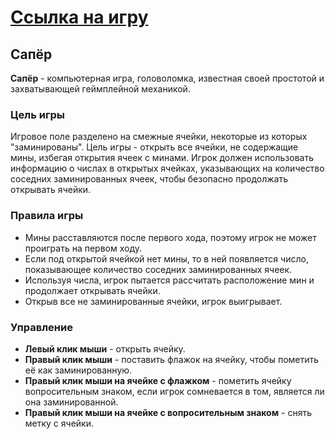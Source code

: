 # [Ссылка на игру](https://lanoriya.github.io/sapper/)

## Сапёр

**Сапёр** - компьютерная игра, головоломка, известная своей простотой и захватывающей геймплейной механикой.

### Цель игры

Игровое поле разделено на смежные ячейки, некоторые из которых "заминированы". Цель игры - открыть все ячейки, не содержащие мины, избегая открытия ячеек с минами. Игрок должен использовать информацию о числах в открытых ячейках, указывающих на количество соседних заминированных ячеек, чтобы безопасно продолжать открывать ячейки.

### Правила игры

- Мины расставляются после первого хода, поэтому игрок не может проиграть на первом ходу.
- Если под открытой ячейкой нет мины, то в ней появляется число, показывающее количество соседних заминированных ячеек.
- Используя числа, игрок пытается рассчитать расположение мин и продолжает открывать ячейки.
- Открыв все не заминированные ячейки, игрок выигрывает.

### Управление

- **Левый клик мыши** - открыть ячейку.
- **Правый клик мыши** - поставить флажок на ячейку, чтобы пометить её как заминированную.
- **Правый клик мыши на ячейке с флажком** - пометить ячейку вопросительным знаком, если игрок сомневается в том, является ли она заминированной.
- **Правый клик мыши на ячейке с вопросительным знаком** - снять метку с ячейки.
